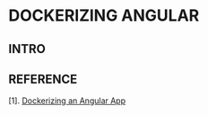 # DOCKERIZING ANGULAR

## INTRO

## REFERENCE
[1]. [Dockerizing an Angular App](https://mherman.org/blog/dockerizing-an-angular-app/)
